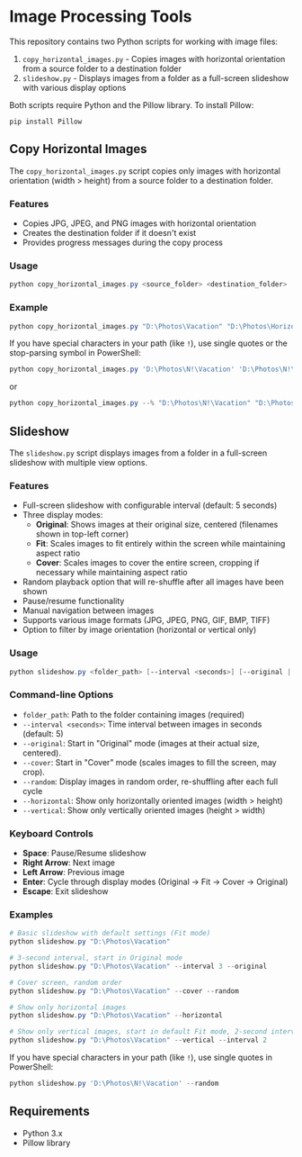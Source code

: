 # Image Processing Tools

This repository contains two Python scripts for working with image files:

1. `copy_horizontal_images.py` - Copies images with horizontal orientation from a source folder to a destination folder
2. `slideshow.py` - Displays images from a folder as a full-screen slideshow with various display options

Both scripts require Python and the Pillow library. To install Pillow:

```
pip install Pillow
```

## Copy Horizontal Images

The `copy_horizontal_images.py` script copies only images with horizontal orientation (width > height) from a source folder to a destination folder.

### Features

- Copies JPG, JPEG, and PNG images with horizontal orientation
- Creates the destination folder if it doesn't exist
- Provides progress messages during the copy process

### Usage

```powershell
python copy_horizontal_images.py <source_folder> <destination_folder>
```

### Example

```powershell
python copy_horizontal_images.py "D:\Photos\Vacation" "D:\Photos\Horizontal"
```

If you have special characters in your path (like `!`), use single quotes or the stop-parsing symbol in PowerShell:

```powershell
python copy_horizontal_images.py 'D:\Photos\N!\Vacation' 'D:\Photos\N!\Horizontal'
```

or

```powershell
python copy_horizontal_images.py --% "D:\Photos\N!\Vacation" "D:\Photos\N!\Horizontal"
```

## Slideshow

The `slideshow.py` script displays images from a folder in a full-screen slideshow with multiple view options.

### Features

- Full-screen slideshow with configurable interval (default: 5 seconds)
- Three display modes:
  - **Original**: Shows images at their original size, centered (filenames shown in top-left corner)
  - **Fit**: Scales images to fit entirely within the screen while maintaining aspect ratio
  - **Cover**: Scales images to cover the entire screen, cropping if necessary while maintaining aspect ratio
- Random playback option that will re-shuffle after all images have been shown
- Pause/resume functionality
- Manual navigation between images
- Supports various image formats (JPG, JPEG, PNG, GIF, BMP, TIFF)
- Option to filter by image orientation (horizontal or vertical only)

### Usage

```powershell
python slideshow.py <folder_path> [--interval <seconds>] [--original | --cover] [--random] [--horizontal | --vertical]
```

### Command-line Options

- `folder_path`: Path to the folder containing images (required)
- `--interval <seconds>`: Time interval between images in seconds (default: 5)
- `--original`: Start in "Original" mode (images at their actual size, centered).
- `--cover`: Start in "Cover" mode (scales images to fill the screen, may crop).
- `--random`: Display images in random order, re-shuffling after each full cycle
- `--horizontal`: Show only horizontally oriented images (width > height)
- `--vertical`: Show only vertically oriented images (height > width)

### Keyboard Controls

- **Space**: Pause/Resume slideshow
- **Right Arrow**: Next image
- **Left Arrow**: Previous image
- **Enter**: Cycle through display modes (Original → Fit → Cover → Original)
- **Escape**: Exit slideshow

### Examples

```powershell
# Basic slideshow with default settings (Fit mode)
python slideshow.py "D:\Photos\Vacation"

# 3-second interval, start in Original mode
python slideshow.py "D:\Photos\Vacation" --interval 3 --original

# Cover screen, random order
python slideshow.py "D:\Photos\Vacation" --cover --random

# Show only horizontal images
python slideshow.py "D:\Photos\Vacation" --horizontal

# Show only vertical images, start in default Fit mode, 2-second interval
python slideshow.py "D:\Photos\Vacation" --vertical --interval 2
```

If you have special characters in your path (like `!`), use single quotes in PowerShell:

```powershell
python slideshow.py 'D:\Photos\N!\Vacation' --random
```

## Requirements

- Python 3.x
- Pillow library
